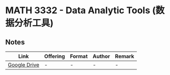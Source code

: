 # MATH 3332 - Data Analytic Tools (数据分析工具)

## Notes

| Link | Offering | Format | Author | Remark |
| ---- | -------- | ------ | ------ | ------ |
| [Google Drive](https://drive.google.com/drive/folders/1l3fMu6vIu3D0XTmaNGcCJQI2zTSe39VV?usp=sharing) | - | - | - | - |
